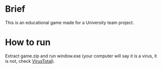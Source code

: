 # Brief
This is an educational game made for a University team project.

# How to run
Extract game.zip and run window.exe (your computer will say it is a virus, it is not, check [VirusTotal](https://www.virustotal.com/gui/file/fb713a88d85eccf2b2abc6bf28e2b981392da8e9177bccc98ac1e69b5fcd5f55?nocache=1)).
